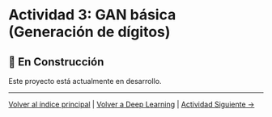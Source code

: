 # Actividad 3: GAN básica (Generación de dígitos)

## 🚧 En Construcción

Este proyecto está actualmente en desarrollo.

---

[Volver al índice principal](../../README.md) | [Volver a Deep Learning](../README.md) | [Actividad Siguiente →](../Actividad_4_Autoencoders/README.md)

